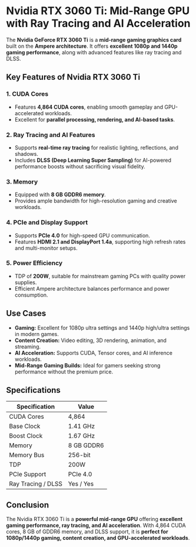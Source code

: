 # Nvidia RTX 3060 Ti: Mid-Range GPU with Ray Tracing and AI Acceleration

The **Nvidia GeForce RTX 3060 Ti** is a **mid-range gaming graphics card** built on the **Ampere architecture**. It offers **excellent 1080p and 1440p gaming performance**, along with advanced features like ray tracing and DLSS.

## Key Features of Nvidia RTX 3060 Ti

### 1. **CUDA Cores**

* Features **4,864 CUDA cores**, enabling smooth gameplay and GPU-accelerated workloads.
* Excellent for **parallel processing, rendering, and AI-based tasks**.

### 2. **Ray Tracing and AI Features**

* Supports **real-time ray tracing** for realistic lighting, reflections, and shadows.
* Includes **DLSS (Deep Learning Super Sampling)** for AI-powered performance boosts without sacrificing visual fidelity.

### 3. **Memory**

* Equipped with **8 GB GDDR6 memory**.
* Provides ample bandwidth for high-resolution gaming and creative workloads.

### 4. **PCIe and Display Support**

* Supports **PCIe 4.0** for high-speed GPU communication.
* Features **HDMI 2.1 and DisplayPort 1.4a**, supporting high refresh rates and multi-monitor setups.

### 5. **Power Efficiency**

* TDP of **200W**, suitable for mainstream gaming PCs with quality power supplies.
* Efficient Ampere architecture balances performance and power consumption.

## Use Cases

* **Gaming:** Excellent for 1080p ultra settings and 1440p high/ultra settings in modern games.
* **Content Creation:** Video editing, 3D rendering, animation, and streaming.
* **AI Acceleration:** Supports CUDA, Tensor cores, and AI inference workloads.
* **Mid-Range Gaming Builds:** Ideal for gamers seeking strong performance without the premium price.

## Specifications

| Specification      | Value      |
| ------------------ | ---------- |
| CUDA Cores         | 4,864      |
| Base Clock         | 1.41 GHz   |
| Boost Clock        | 1.67 GHz   |
| Memory             | 8 GB GDDR6 |
| Memory Bus         | 256-bit    |
| TDP                | 200W       |
| PCIe Support       | PCIe 4.0   |
| Ray Tracing / DLSS | Yes / Yes  |

## Conclusion

The Nvidia RTX 3060 Ti is a **powerful mid-range GPU** offering **excellent gaming performance, ray tracing, and AI acceleration**. With 4,864 CUDA cores, 8 GB of GDDR6 memory, and DLSS support, it is **perfect for 1080p/1440p gaming, content creation, and GPU-accelerated workloads**.
